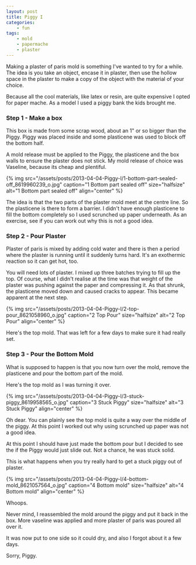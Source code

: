 ```yaml
---
layout: post
title: Piggy I
categories:
    - fun
tags:
    - mold
    - papermache
    - plaster
---
```


Making a plaster of paris mold is something I've wanted to try for a while. The idea is you take an object, encase it in plaster, then use the hollow space in the plaster to make a copy of the object with the material of your choice.

Because all the cool materials, like latex or resin, are quite expensive I opted for paper mache. As a model I used a piggy bank the kids brought me.
<h3>Step 1 - Make a box</h3>
This box is made from some scrap wood, about an 1" or so bigger than the Piggy. Piggy was placed inside and some plasticene was used to block off the bottom half.

A mold release must be applied to the Piggy, the plasticene and the box walls to ensure the plaster does not stick. My mold release of choice was Vaseline, because its cheap and plentiful.

{% img src="/assets/posts/2013-04-04-Piggy-I/1-bottom-part-sealed-off_8619960239_o.jpg" caption="1 Bottom part sealed off" size="halfsize" alt="1 Bottom part sealed off" align="center" %}

The idea is that the two parts of the plaster mold meet at the centre line. So the plasticene is there to form a barrier. I didn't have enough plasticene to fill the bottom completely so I used scrunched up paper underneath. As an exercise, see if you can work out why this is not a good idea.
<h3>Step 2 - Pour Plaster</h3>
Plaster of paris is mixed by adding cold water and there is then a period where the plaster is running until it suddenly turns hard. It's an exothermic reaction so it can get hot, too.

You will need lots of plaster. I mixed up three batches trying to fill up the top. Of course, what I didn't realise at the time was that weight of the plaster was pushing against the paper and compressing it. As that shrunk, the plasticene moved down and caused cracks to appear. This became apparent at the next step.

{% img src="/assets/posts/2013-04-04-Piggy-I/2-top-pour_8621058960_o.jpg" caption="2 Top Pour" size="halfsize" alt="2 Top Pour" align="center" %}

Here's the top mold. That was left for a few days to make sure it had really set.
<h3>Step 3 - Pour the Bottom Mold</h3>
What is supposed to happen is that you now turn over the mold, remove the plasticene and pour the bottom part of the mold.

Here's the top mold as I was turning it over.

{% img src="/assets/posts/2013-04-04-Piggy-I/3-stuck-piggy_8619958565_o.jpg" caption="3 Stuck Piggy" size="halfsize" alt="3 Stuck Piggy" align="center" %}

Oh dear. You can plainly see the top mold is quite a way over the middle of the piggy. At this point I worked out why using scrunched up paper was not a good idea.

At this point I should have just made the bottom pour but I decided to see the if the Piggy would just slide out. Not a chance, he was stuck solid.

This is what happens when you try really hard to get a stuck piggy out of plaster.

{% img src="/assets/posts/2013-04-04-Piggy-I/4-bottom-mold_8621057564_o.jpg" caption="4 Bottom mold" size="halfsize" alt="4 Bottom mold" align="center" %}

Whoops.

Never mind, I reassembled the mold around the piggy and put it back in the box. More vaseline was applied and more plaster of paris was poured all over it.

It was now put to one side so it could dry, and also I forgot about it a few days.

Sorry, Piggy.